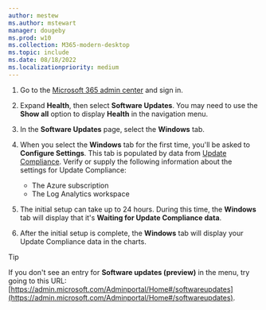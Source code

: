```yaml
---
author: mestew
ms.author: mstewart
manager: dougeby
ms.prod: w10
ms.collection: M365-modern-desktop
ms.topic: include
ms.date: 08/18/2022
ms.localizationpriority: medium
---
```

<!--This file is shared by updates/wufb-reports-enable.md and the update/update-status-admin-center.md articles. Headings are driven by article context.  -->
1. Go to the [Microsoft 365 admin center](https://admin.microsoft.com/) and sign in.
1. Expand **Health**, then select **Software Updates**. You may need to use the **Show all** option to display **Health** in the navigation menu.
1. In the **Software Updates** page, select the **Windows** tab.
1. When you select the **Windows** tab for the first time, you'll be asked to **Configure Settings**. This tab is populated by data from [Update Compliance](../wufb-reports-overview.md). Verify or supply the following information about the settings for Update Compliance:

    - The Azure subscription
    - The Log Analytics workspace
1. The initial setup can take up to 24 hours. During this time, the **Windows** tab will display that it's **Waiting for Update Compliance data**.
1. After the initial setup is complete, the **Windows** tab will display your Update Compliance data in the charts.

> [!Tip]
> If you don't see an entry for **Software updates (preview)** in the menu, try going to this URL: [https://admin.microsoft.com/Adminportal/Home#/softwareupdates](https://admin.microsoft.com/Adminportal/Home#/softwareupdates).
